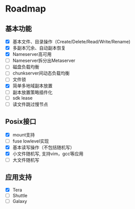 # Roadmap

## 基本功能
- [x] 基本文件、目录操作（Create/Delete/Read/Write/Rename)
- [x] 多副本冗余、自动副本恢复
- [x] Nameserver高可用
- [ ] Nameserver拆分出Metaserver
- [ ] 磁盘负载均衡
- [ ] chunkserver间动态负载均衡
- [ ] 文件锁
- [x] 简单多地域副本放置
- [ ] 副本放置策略插件化
- [ ] sdk lease
- [ ] 读文件跳过慢节点

## Posix接口
- [x] mount支持
- [ ] fuse lowlevel实现
- [x] 基本读写操作（不包括随机写）
- [x] 小文件随机写, 支持vim，gcc等应用
- [ ] 大文件随机写

## 应用支持
- [x] Tera
- [ ] Shuttle
- [ ] Galaxy
